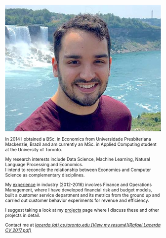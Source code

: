 ![Niagara falls summer 2018](docs/img/profile_2019.jpg)

In 2014 I obtained a BSc. in Economics from Universidade Presbiteriana Mackenzie, Brazil and am currently an MSc. in Applied Computing student at the University of Toronto.

My research interests include Data Science, Machine Learning, Natural Language Processing and Economics.<br> I intend to reconcile the relationship between Economics and Computer Science as complementary disciplines.

My [experience](experience.html) in industry (2012-2016) involves Finance and Operations Management, where I have developed financial risk and budget models, built a customer service department and its metrics from the ground up and carried out customer behavior experiments for revenue and efficiency.

I suggest taking a look at my [projects](projects.html) page where I discuss these and other projects in detail.

Contact me at <u><i><span style="white-space:nowrap">lacerda (at) cs.toronto.edu</span>
[View my resumé](Rafael Lacerda CV 2017.pdf)